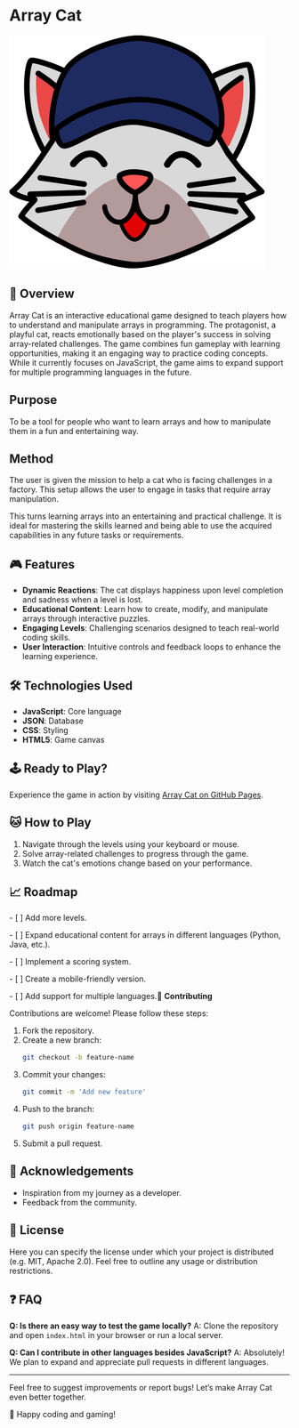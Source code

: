 # Array Cat

![猫](imagenes/CatHappy.png)

## 🐾 **Overview**

Array Cat is an interactive educational game designed to teach players how to understand and manipulate arrays in programming. The protagonist, a playful cat, reacts emotionally based on the player's success in solving array-related challenges. The game combines fun gameplay with learning opportunities, making it an engaging way to practice coding concepts. While it currently focuses on JavaScript, the game aims to expand support for multiple programming languages in the future.

## Purpose

To be a tool for people who want to learn arrays and how to manipulate them in a fun and entertaining way.

## Method

The user is given the mission to help a cat who is facing challenges in a factory. This setup allows the user to engage in tasks that require array manipulation.

This turns learning arrays into an entertaining and practical challenge. It is ideal for mastering the skills learned and being able to use the acquired capabilities in any future tasks or requirements.

## 🎮 **Features**

- **Dynamic Reactions**: The cat displays happiness upon level completion and sadness when a level is lost.
- **Educational Content**: Learn how to create, modify, and manipulate arrays through interactive puzzles.
- **Engaging Levels**: Challenging scenarios designed to teach real-world coding skills.
- **User Interaction**: Intuitive controls and feedback loops to enhance the learning experience.

## 🛠️ **Technologies Used**

- **JavaScript**: Core language
- **JSON**: Database
- **CSS**: Styling
- **HTML5**: Game canvas

## 🕹️ Ready to Play?

Experience the game in action by visiting [Array Cat on GitHub Pages](https://nicurrego.github.io/ArrayGame/).

## 🐱 **How to Play**

1. Navigate through the levels using your keyboard or mouse.
2. Solve array-related challenges to progress through the game.
3. Watch the cat's emotions change based on your performance.

## 📈 **Roadmap**

\- [ ] Add more levels.

\- [ ] Expand educational content for arrays in different languages (Python, Java, etc.).

\- [ ] Implement a scoring system.

\- [ ] Create a mobile-friendly version.

\- [ ] Add support for multiple languages.🤝 **Contributing**

Contributions are welcome! Please follow these steps:

1. Fork the repository.
2. Create a new branch:
   ```bash
   git checkout -b feature-name
   ```
3. Commit your changes:
   ```bash
   git commit -m 'Add new feature'
   ```
4. Push to the branch:
   ```bash
   git push origin feature-name
   ```
5. Submit a pull request.

## 🌟 **Acknowledgements**

- Inspiration from my journey as a developer.
- Feedback from the community.

## 📄 License

Here you can specify the license under which your project is distributed (e.g. MIT, Apache 2.0).
Feel free to outline any usage or distribution restrictions.

## ❓ FAQ

**Q: Is there an easy way to test the game locally?**
A: Clone the repository and open `index.html` in your browser or run a local server.

**Q: Can I contribute in other languages besides JavaScript?**
A: Absolutely! We plan to expand and appreciate pull requests in different languages.

---

Feel free to suggest improvements or report bugs! Let’s make Array Cat even better together.

🐾 Happy coding and gaming!

